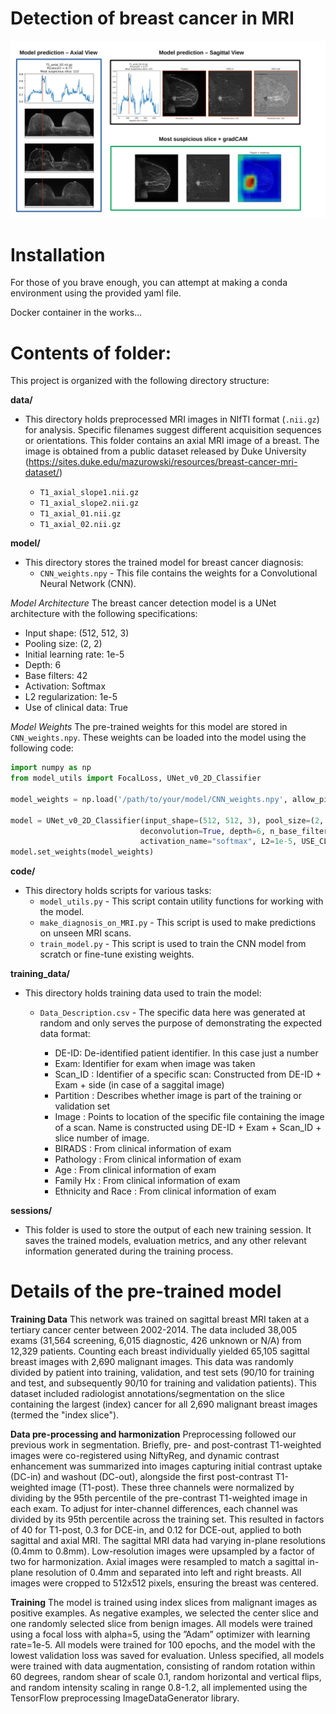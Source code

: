 # Detection of breast cancer in MRI

![Results example](/figures/result_example-1.png)


# Installation

For those of you brave enough, you can attempt at making a conda environment using the provided yaml file.

Docker container in the works...

# Contents of folder: 

This project is organized with the following directory structure:


**data/**

* This directory holds preprocessed MRI images in NIfTI format (`.nii.gz`) for analysis. Specific filenames suggest different acquisition sequences or orientations. This folder contains an axial MRI image of a breast. The image is obtained from a public dataset released by Duke
University (https://sites.duke.edu/mazurowski/resources/breast-cancer-mri-dataset/)

    * `T1_axial_slope1.nii.gz`
    * `T1_axial_slope2.nii.gz`
    * `T1_axial_01.nii.gz`
    * `T1_axial_02.nii.gz`

**model/**

* This directory stores the trained model for breast cancer diagnosis:
    * `CNN_weights.npy` - This file contains the weights for a Convolutional Neural Network (CNN).

*Model Architecture*
The breast cancer detection model is a UNet architecture with the following specifications:

* Input shape: (512, 512, 3)
* Pooling size: (2, 2)
* Initial learning rate: 1e-5
* Depth: 6
* Base filters: 42
* Activation: Softmax
* L2 regularization: 1e-5
* Use of clinical data: True

*Model Weights*
The pre-trained weights for this model are stored in `CNN_weights.npy`. These weights can be loaded into the model using the following code:

```python
import numpy as np
from model_utils import FocalLoss, UNet_v0_2D_Classifier

model_weights = np.load('/path/to/your/model/CNN_weights.npy', allow_pickle=True)

model = UNet_v0_2D_Classifier(input_shape=(512, 512, 3), pool_size=(2, 2), initial_learning_rate=1e-5,
                             deconvolution=True, depth=6, n_base_filters=42,
                             activation_name="softmax", L2=1e-5, USE_CLINICAL=True)
model.set_weights(model_weights)
``` 


**code/**

* This directory holds scripts for various tasks:
    * `model_utils.py` - This script contain utility functions for working with the model.
    * `make_diagnosis_on_MRI.py` - This script is used to make predictions on unseen MRI scans.
    * `train_model.py` - This script is used to train the CNN model from scratch or fine-tune existing weights.

**training_data/**

* This directory holds training data used to train the model:
    * `Data_Description.csv` - The specific data here was generated at random and only serves the purpose of demonstrating the expected data format:

      * DE-ID: De-identified patient identifier. In this case just a number
      * Exam: Identifier for exam when image was taken
      * Scan_ID : Identifier of a specific scan: Constructed from DE-ID + Exam + side (in case of a saggital image)
      * Partition : Describes whether image is part of the training or validation set
      * Image : Points to location of the specific file containing the image of a scan. Name is constructed using DE-ID + Exam + Scan_ID + slice number of image.
      * BIRADS : From clinical information of exam
      * Pathology : From clinical information of exam 
      * Age : From clinical information of exam
      * Family Hx : From clinical information of exam
      * Ethnicity and Race : From clinical information of exam

**sessions/**

* This folder is used to store the output of each new training session. It saves the trained
models, evaluation metrics, and any other relevant information generated during the
training process.

# Details of the pre-trained model

**Training Data**
This network was trained on sagittal breast MRI taken at a tertiary cancer center between 2002-2014. The data included 38,005 exams (31,564 screening, 6,015 diagnostic, 426 unknown or N/A) from 12,329 patients. Counting each breast individually yielded 65,105 sagittal breast images with 2,690 malignant images. This data was randomly divided by patient into training, validation, and test sets (90/10 for training and test, and subsequently 90/10 for training and validation patients). This dataset included radiologist annotations/segmentation on the slice containing the largest (index) cancer for all 2,690 malignant breast images (termed the "index slice"). 

**Data pre-processing and harmonization**
Preprocessing followed our previous work in segmentation. Briefly, pre- and post-contrast T1-weighted images were co-registered using NiftyReg, and dynamic contrast enhancement was summarized into images capturing initial contrast uptake (DC-in) and washout (DC-out), alongside the first post-contrast T1-weighted image (T1-post). These three channels were normalized by dividing by the 95th percentile of the pre-contrast T1-weighted image in each exam. To adjust for inter-channel differences, each channel was divided by its 95th percentile across the training set. This resulted in factors of 40 for T1-post, 0.3 for DCE-in, and 0.12 for DCE-out, applied to both sagittal and axial MRI. The sagittal MRI data had varying in-plane resolutions (0.4mm to 0.8mm). Low-resolution images were upsampled by a factor of two for harmonization. Axial images were resampled to match a sagittal in-plane resolution of 0.4mm and separated into left and right breasts. All images were cropped to 512x512 pixels, ensuring the breast was centered.

**Training**
The model is trained using index slices from malignant images as positive examples. As negative examples, we selected the center slice and one randomly selected slice from benign images. All models were trained using a focal loss with alpha=5, using the ”Adam” optimizer with learning rate=1e-5. All models were trained for 100 epochs, and the model with the lowest validation loss was saved for evaluation. Unless specified, all models were trained with data augmentation, consisting of random rotation within 60 degrees, random shear of scale 0.1, random horizontal and vertical flips, and random intensity scaling in range 0.8-1.2, all implemented using the TensorFlow preprocessing ImageDataGenerator library.
